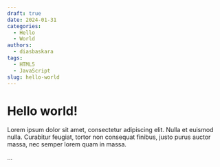```yaml
---
draft: true 
date: 2024-01-31 
categories:
  - Hello
  - World
authors:
  - diasbaskara
tags:
  - HTML5
  - JavaScript
slug: hello-world
---
```


# Hello world!

Lorem ipsum dolor sit amet, consectetur adipiscing elit. Nulla et euismod
nulla. Curabitur feugiat, tortor non consequat finibus, justo purus auctor
massa, nec semper lorem quam in massa.

<!-- more -->
...